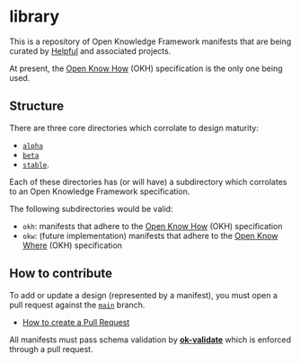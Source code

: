 # library

This is a repository of Open Knowledge Framework manifests that are being curated by [Helpful](https://helpfulengineering.org/) and associated projects.

At present, the [Open Know How](https://openknowhow.org) (OKH) specification is the only one being used.

## Structure

There are three core directories which corrolate to design maturity:
- [`alpha`](https://github.com/helpfulengineering/library/tree/main/alpha)
- [`beta`](https://github.com/helpfulengineering/library/tree/main/beta)
- [`stable`](https://github.com/helpfulengineering/library/tree/main/stable).

Each of these directories has (or will have) a subdirectory which corrolates to an Open Knowledge Framework specification.

The following subdirectories would be valid:
- `okh`: manifests that adhere to the [Open Know How](https://openknowhow.org) (OKH) specification
- `okw`: (future implementation) manifests that adhere to the [Open Know Where](http://openknowwhere.org) (OKH) specification

## How to contribute

To add or update a design (represented by a manifest), you must open a pull request against the [`main`](https://github.com/helpfulengineering/library/tree/main) branch.

- [How to create a Pull Request](https://docs.github.com/en/github/collaborating-with-issues-and-pull-requests/creating-a-pull-request)

All manifests must pass schema validation by [**ok-validate**](https://github.com/helpfulengineering/ok-validate) which is enforced through a pull request.
